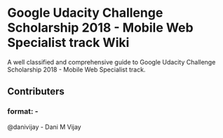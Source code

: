 # Google Udacity Challenge Scholarship 2018 - Mobile Web Specialist track Wiki

A well classified and comprehensive guide to Google Udacity Challenge Scholarship 2018 - Mobile Web Specialist track.

## Contributers
### format: <github handle> - <slack handle>
  
@danivijay - Dani M Vijay
